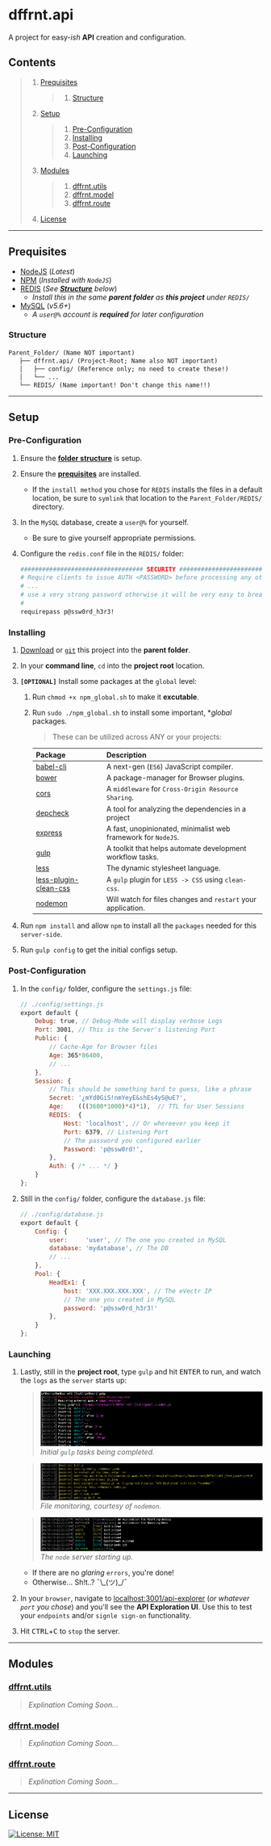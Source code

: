 # dffrnt.api
A project for easy-_ish_ **API** creation and configuration.

## Contents

> 1. [Prequisites](#prequisites)
>    > 1. [Structure](#structure)
> 1. [Setup](#setup)
>    > 1. [Pre-Configuration](#pre-configuration)
>    > 1. [Installing](#installation)
>    > 1. [Post-Configuration](#post-configuration)
>    > 1. [Launching](#launching)
> 1. [Modules](#modules)
>    > 1. [dffrnt.utils](#dffrntutils)
>    > 1. [dffrnt.model](#dffrntmodel)
>    > 1. [dffrnt.route](#dffrntroute)
> 1. [License](#license)

---
## Prequisites
* [NodeJS](https://nodejs.org/en/) (_Latest_)
* [NPM](https://nodejs.org/en/) (_Installed with `NodeJS`_)
* [REDIS](https://redis.io/download) (_See **[Structure](#structure)** below_)
	* _Install this in the same **parent folder** as **this project** under `REDIS/`_
* [MySQL](https://dev.mysql.com/downloads/mysql/) (_v5.6+_)
	* _A `user@%` account is **required** for later configuration_

### Structure

```
Parent_Folder/ (Name NOT important)
   ├── dffrnt.api/ (Project-Root; Name also NOT important)
   │   ├── config/ (Reference only; no need to create these!)
   │   └── ...
   └── REDIS/ (Name important! Don't change this name!!)
```

---
## Setup

### Pre-Configuration
1. Ensure the **[folder structure](#structure)** is setup.
1. Ensure the **[prequisites](#prequisites)** are installed.
	* If the `install method` you chose for `REDIS` installs the files in a default location, be sure to `symlink` that location to the `Parent_Folder/REDIS/` directory.
1. In the `MySQL` database, create a `user@%` for yourself.
	* Be sure to give yourself appropriate permissions.
1. Configure the `redis.conf` file in the `REDIS/` folder:

	```bash
	################################## SECURITY ###################################
	# Require clients to issue AUTH <PASSWORD> before processing any other
	# ...
	# use a very strong password otherwise it will be very easy to break.
	#
	requirepass p@ssw0rd_h3r3!
	```

### Installing
1. [Download](https://github.com/LeShaunJ/dffrnt.api/archive/master.zip) or [`git`](https://github.com/LeShaunJ/dffrnt.api.git) this project into the **parent folder**.
1. In your **command line**, `cd` into the **project root** location.
1. **`[OPTIONAL]`** Install some packages at the `global` level:
	1. Run `chmod +x npm_global.sh` to make it **excutable**.
	1. Run `sudo ./npm_global.sh` to install some important, **global* packages.
		> These can be utilized across ANY or your projects:
       
		| Package | Description |
		| --- | --- |
		| [babel-cli](https://www.npmjs.com/package/babel-cli) | A next-gen (`ES6`) JavaScript compiler. |
		| [bower](https://www.npmjs.com/package/bower) | A package-manager for Browser plugins. |
		| [cors](https://www.npmjs.com/package/cors) | A `middleware` for `Cross-Origin Resource Sharing`. |
		| [depcheck](https://www.npmjs.com/package/depcheck) | A tool for analyzing the dependencies in a project |
		| [express](https://www.npmjs.com/package/express) | A fast, unopinionated, minimalist web framework for `NodeJS`. |
		| [gulp](https://www.npmjs.com/package/gulp) | A toolkit that helps automate development workflow tasks. |
		| [less](https://www.npmjs.com/package/less) | The dynamic stylesheet language. |
		| [less-plugin-clean-css](https://www.npmjs.com/package/less-plugin-clean-css) | A `gulp` plugin for `LESS -> CSS` using `clean-css`. |
		| [nodemon](https://www.npmjs.com/package/nodemon) | Will watch for files changes and `restart` your application. |

1. Run `npm install` and allow `npm` to install all the `packages` needed for this `server-side`.
1. Run `gulp config` to get the initial configs setup.

### Post-Configuration
1. In the `config/` folder, configure the `settings.js` file:

	```javascript
	// ./config/settings.js 
	export default {
	    Debug: true, // Debug‑Mode will display verbose Logs
	    Port: 3001, // This is the Server's listening Port
	    Public: {
	        // Cache‑Age for Browser files
	        Age: 365*86400, 
	        // ...
	    },
	    Session: {
	        // This should be something hard to guess, like a phrase
	        Secret: '¿mYd0GiS!nmYeyE&shEs4yS@uE?',
	        Age:    (((3600*1000)*4)*1),  // TTL for User Sessions
	        REDIS:  {
	            Host: 'localhost', // Or whereever you keep it
	            Port: 6379, // Listening Port
	            // The password you configured earlier
	            Password: 'p@ssw0rd!',
	        },
	        Auth: { /* ... */ }
	    }
	};
	```
1. Still in the `config/` folder, configure the `database.js` file:
	
	```javascript
	// ./config/database.js
	export default {
	    Config: {
	        user:     'user', // The one you created in MySQL
	        database: 'mydatabase', // The DB
	        // ...
	    },
	    Pool: {
	        HeadEx1: {
	            host: 'XXX.XXX.XXX.XXX', // The eVectr IP
	            // The one you created in MySQL 
	            password: 'p@ssw0rd_h3r3!' 
	        },
	    }
	};
	```

### Launching
1. Lastly, still in the **project root**, type `gulp` and hit <kbd>ENTER</kbd> to run, and watch the `logs` as the `server` starts up:

   > ![Initial Gulp-Tasks being completed](.docs/images/2.4.1_gulp-tasks.png?raw=true)
   > _Initial `gulp` tasks being completed._
   
   > ![Nodemon Monitoring Startup](.docs/images/2.4.2_nmon-start.png?raw=true)
   > _File monitoring, courtesy of `nodemon`._
   
   > ![Node Server Startup](.docs/images/2.4.3_node-start.png?raw=true)
   > _The `node` server starting up._
   
	* If there are no _glaring_ `errors`, you're done!
	* Otherwise... Sh!t..? ¯\\_(ツ)\_/¯
1. In your `browser`, navigate to [localhost:3001/api-explorer](http://localhost:3001/api-explorer) (_or whatever `port` you chose_) and you'll see the **API Exploration UI**. Use this to test your `endpoints` and/or `signle sign-on` functionality.
1. Hit <kbd>CTRL</kbd>+<kbd>C</kbd> to `stop` the server.

---
## Modules

### [dffrnt.utils](https://github.com/DFFR-NT/dffrnt.utils)
> _Explination Coming Soon..._

### [dffrnt.model](https://github.com/DFFR-NT/dffrnt.model)
> _Explination Coming Soon..._

### [dffrnt.route](https://github.com/DFFR-NT/dffrnt.route)
> _Explination Coming Soon..._

---
## License 

[![License: MIT](https://img.shields.io/badge/License-MIT-yellow.svg)](https://opensource.org/licenses/MIT)

